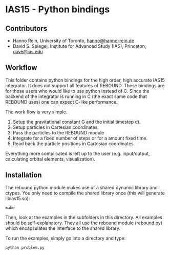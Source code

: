 IAS15 - Python bindings
===========================================================================

Contributors
------------
* Hanno Rein, University of Toronto, <hanno@hanno-rein.de>
* David S. Spiegel, Institute for Advanced Study (IAS), Princeton, <dave@ias.edu>

Workflow
------------
This folder contains python bindings for the high order, high accurate IAS15 integrator. 
It does not support all features of REBOUND. These bindings are for those users who would
like to use python instead of C. Since the backend of the integrator is running in C (the 
exact same code that REBOUND uses) one can expect C-like performance.

The work flow is very simple. 

1. Setup the gravitational constant G and the initial timestep dt.
2. Setup particles in Cartesian coordinates.
3. Pass the particles to the REBOUND module
4. Integrate for a fixed number of steps or for a amount fixed time.
5. Read back the particle positions in Cartesian coordinates.

Everything more complicated is left up to the user (e.g. input/output, calculating orbital elements, visualization). 

Installation
------------
The rebound python module makes use of a shared dynamic library and ctypes. You only need to 
compile the shared library once (this will generate libias15.so):

    make

Then, look at the examples in the subfolders in this directory. All examples should be 
self-explanatory. They all use the rebound module (rebound.py) which encapsulates the 
interface to the shared library. 

To run the examples, simply go into a directory and type:

    python problem.py
